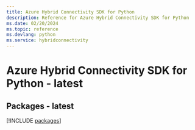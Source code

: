 ```yaml
---
title: Azure Hybrid Connectivity SDK for Python
description: Reference for Azure Hybrid Connectivity SDK for Python
ms.date: 02/20/2024
ms.topic: reference
ms.devlang: python
ms.service: hybridconnectivity
---
```

# Azure Hybrid Connectivity SDK for Python - latest
## Packages - latest
[!INCLUDE [packages](hybrid-connectivity-index.md)]